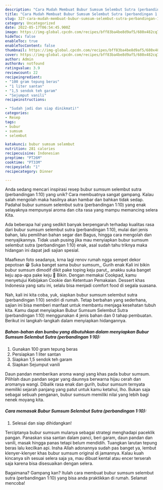 ```yaml
---
description: "Cara Mudah Membuat Bubur Sumsum Selembut Sutra (perbandingan 1:10) yang Enak"
title: "Cara Mudah Membuat Bubur Sumsum Selembut Sutra (perbandingan 1:10) yang Enak"
slug: 327-cara-mudah-membuat-bubur-sumsum-selembut-sutra-perbandingan-1-10-yang-enak
category: Uncategorized
date: 2022-05-17T06:54:45.900Z
image: https://img-global.cpcdn.com/recipes/bff83ba4be8d9af5/680x482cq70/bubur-sumsum-selembut-sutra-perbandingan-110-foto-resep-utama.jpg
hideToc: false
enableToc: true
enableTocContent: false
thumbnail: https://img-global.cpcdn.com/recipes/bff83ba4be8d9af5/680x482cq70/bubur-sumsum-selembut-sutra-perbandingan-110-foto-resep-utama.jpg
cover: https://img-global.cpcdn.com/recipes/bff83ba4be8d9af5/680x482cq70/bubur-sumsum-selembut-sutra-perbandingan-110-foto-resep-utama.jpg
author: Admin
authorAv: notfound
ratingvalue: 3.9
reviewcount: 22
recipeingredient:
- "100 gram tepung beras"
- "1 liter santan"
- "1,5 sendok teh garam"
- "Sejumput vanili"
recipeinstructions:

- "Sudah jadi dan siap dinikmati!"
categories:
- Resep
tags:
- bubur
- sumsum
- selembut

katakunci: bubur sumsum selembut 
nutrition: 281 calories
recipecuisine: Indonesian
preptime: "PT26M"
cooktime: "PT33M"
recipeyield: "1"
recipecategory: Dinner

---
```





Anda sedang mencari inspirasi resep bubur sumsum selembut sutra (perbandingan 1:10) yang unik? Cara membuatnya sangat gampang. Kalau salah mengolah maka hasilnya akan hambar dan bahkan tidak sedap. Padahal bubur sumsum selembut sutra (perbandingan 1:10) yang enak selayaknya mempunyai aroma dan cita rasa yang mampu memancing selera Kita.





Ada beberapa hal yang sedikit banyak berpengaruh terhadap kualitas rasa dari bubur sumsum selembut sutra (perbandingan 1:10), mulai dari jenis bahan, lalu pemilihan bahan segar dan Bagus, hingga cara mengolah dan menyajikannya. Tidak usah pusing jika mau menyiapkan bubur sumsum selembut sutra (perbandingan 1:10) enak,      asal sudah tahu triknya maka hidangan ini dapat jadi sajian spesial.














Maafkeun foto seadanya, krna lagi renov rumah ngga sempet dekor pepotoan 😁 Suka banget sama bubur sumsum,, Gurih enak Kali ini bikin bubur sumsum dimodif dikit pake toping keju parut,, anakku suka banget keju apa-apa pake keju 🙈 Bikin. Dengan memakai Cookpad, kamu menyetujui Kebijakan Cookie dan Ketentuan Pemakaian. Dessert khas Indonesia yang satu ini, selalu bisa menjadi comfort food di segala suasana.






Nah, kali ini kita coba, yuk, siapkan bubur sumsum selembut sutra (perbandingan 1:10) sendiri di rumah. Tetap berbahan yang sederhana, sajian ini bisa memberi manfaat untuk membantu menjaga kesehatan tubuh kita. Kamu dapat menyiapkan Bubur Sumsum Selembut Sutra (perbandingan 1:10) menggunakan 4 jenis bahan dan 0 tahap pembuatan. Berikut ini langkah-langkah dalam menyiapkan hidangannya.

<!--inarticleads1-->

##### Bahan-bahan dan bumbu yang dibutuhkan dalam menyiapkan Bubur Sumsum Selembut Sutra (perbandingan 1:10):

1. Gunakan 100 gram tepung beras
1. Persiapkan 1 liter santan
1. Siapkan 1,5 sendok teh garam
1. Siapkan Sejumput vanili


Daun pandan memberikan aroma wangi yang khas pada bubur sumsum. Pilihlah daun pandan segar yang daunnya berwarna hijau cerah dan aromanya wangi. Dibalik rasa enak dan gurih, bubur sumsum ternyata memiliki sejarah panjang yang patut untuk kamu ketahui, lho. Bukan saja sebagai sebuah penganan, bubur sumsum memiliki nilai yang lebih bagi nenek moyang kita. 

<!--inarticleads2-->

##### Cara memasak Bubur Sumsum Selembut Sutra (perbandingan 1:10):


1. Selesai dan siap dihidangkan!

Terciptanya bubur sumsum mulanya sebagai strategi menghadapi paceklik pangan. Panaskan sisa santan dalam panci, beri garam, daun pandan dan vanili, masak hingga panas tetapi belum mendidih. Tuangkan larutan tepung beras lalu kecilkan api. Insha Allah adonannya sudah pas banget ya, lembut klenyer-klenyer khas bubur sumsum original di jamannya. Kalau kuah kincanya sih sesuai selera saja ya, mau dibuat kental atau encer terserah saja karena bisa disesuaikan dengan selera. 

Bagaimana? Gampang kan? Itulah cara membuat bubur sumsum selembut sutra (perbandingan 1:10) yang bisa anda praktikkan di rumah. Selamat mencoba!
